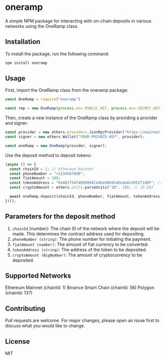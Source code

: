 # oneramp

A simple NPM package for interacting with on-chain deposits in various networks using the OneRamp class.

## Installation

To install the package, run the following command:

```bash
npm install oneramp

```

## Usage

First, import the OneRamp class from the oneramp package:

```javascript
const OneRamp = require("oneramp")

const rmp = new OneRamp(process.env.PUBLIC_KEY, process.env.SECRET_KEY);
```

Then, create a new instance of the OneRamp class by providing a provider and signer:

```javascript
const provider = new ethers.providers.JsonRpcProvider("https://mainnet.infura.io/v3/YOUR-PROJECT-ID");
const signer = new ethers.Wallet("YOUR-PRIVATE-KEY", provider);

const oneRamp = new OneRamp(provider, signer);
```

Use the deposit method to deposit tokens:

```javascript
(async () => {
  const chainId = 1; // Ethereum Mainnet
  const phoneNumber = "+1234567890";
  const fiatAmount = 100;
  const tokenAddress = "0x6B175474E89094C44Da98b954EedeAC495271d0F"; // DAI
  const cryptoAmount = ethers.utils.parseUnits("10", 18); // 10 DAI

  await oneRamp.deposit(chainId, phoneNumber, fiatAmount, tokenAddress, cryptoAmount);
})();
```

## Parameters for the deposit method

1. `chainId` (number): The chain ID of the network where the deposit will be made. 
This determines the contract address used for    depositing.
2. `phoneNumber (string)`: The phone number for initiating the payment.
3. `fiatAmount (number)`: The amount of fiat currency to be converted.
4. `tokenAddress (string)`: The address of the token to be deposited.
5. `cryptoAmount (BigNumber)`: The amount of cryptocurrency to be deposited.

## Supported Networks

Ethereum Mainnet (chainId: 1)
Binance Smart Chain (chainId: 56)
Polygon (chainId: 137)

## Contributing

Pull requests are welcome. For major changes, please open an issue first to discuss what you would like to change.

## License

MIT